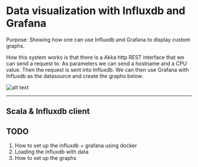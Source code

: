 
# Data visualization with Influxdb and Grafana

Purpose: Showing how one can use Influxdb and Grafana to display custom graphs.

How this system works is that there is a Akka http REST interface that we can send a request to. As parameters we can send a hostname and a CPU value. Then the request is sent into Influxdb.
We can then use Grafana with Influxdb as the datasource and create the graphs below.

![alt text](https://github.com/yappl/influxdb-grafana-scala-example/blob/master/images/datavisualyappl.PNG?raw=true "Grafana")



----

## Scala & Influxdb client

## TODO

1. How to set up the influxdb + grafana using docker
2. Loading the influxdb with data
3. How to set up the graphs
